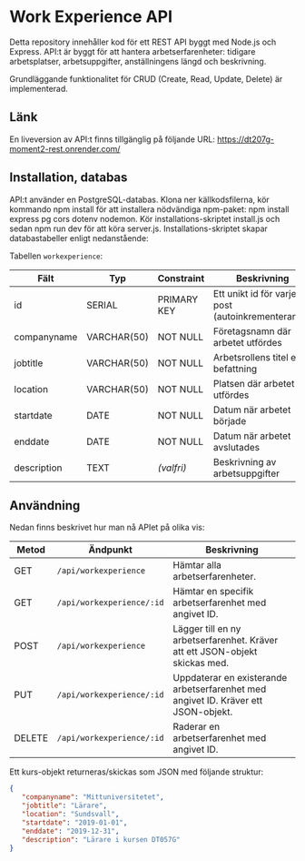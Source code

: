 # Work Experience API

Detta repository innehåller kod för ett REST API byggt med Node.js och Express. API:t är byggt för att hantera arbetserfarenheter: tidigare arbetsplatser, arbetsuppgifter, anställningens längd och beskrivning.

Grundläggande funktionalitet för CRUD (Create, Read, Update, Delete) är implementerad.

## Länk

En liveversion av API:t finns tillgänglig på följande URL: https://dt207g-moment2-rest.onrender.com/

## Installation, databas

API:t använder en PostgreSQL-databas. Klona ner källkodsfilerna, kör kommando npm install för att installera nödvändiga npm-paket: npm install express pg cors dotenv nodemon. Kör installations-skriptet install.js och sedan npm run dev för att köra server.js. Installations-skriptet skapar databastabeller enligt nedanstående:

Tabellen `workexperience`:

| Fält        | Typ           | Constraint     | Beskrivning                                       |
|-------------|----------------|----------------|---------------------------------------------------|
| id          | SERIAL         | PRIMARY KEY    | Ett unikt id för varje post (autoinkrementerande)|
| companyname | VARCHAR(50)    | NOT NULL       | Företagsnamn där arbetet utfördes                |
| jobtitle    | VARCHAR(50)    | NOT NULL       | Arbetsrollens titel eller befattning             |
| location    | VARCHAR(50)    | NOT NULL       | Platsen där arbetet utfördes                     |
| startdate   | DATE           | NOT NULL       | Datum när arbetet började                        |
| enddate     | DATE           | NOT NULL       | Datum när arbetet avslutades                     |
| description | TEXT           | *(valfri)*     | Beskrivning av arbetsuppgifter

## Användning

Nedan finns beskrivet hur man nå APIet på olika vis:

| Metod  | Ändpunkt                      | Beskrivning                                                                 |
|--------|-------------------------------|------------------------------------------------------------------------------|
| GET    | `/api/workexperience`         | Hämtar alla arbetserfarenheter.                                             |
| GET    | `/api/workexperience/:id`     | Hämtar en specifik arbetserfarenhet med angivet ID.                         |
| POST   | `/api/workexperience`         | Lägger till en ny arbetserfarenhet. Kräver att ett JSON-objekt skickas med. |
| PUT    | `/api/workexperience/:id`     | Uppdaterar en existerande arbetserfarenhet med angivet ID. Kräver ett JSON-objekt. |
| DELETE | `/api/workexperience/:id`     | Raderar en arbetserfarenhet med angivet ID. 

Ett kurs-objekt returneras/skickas som JSON med följande struktur:

```json
{
   "companyname": "Mittuniversitetet",
   "jobtitle": "Lärare",
   "location": "Sundsvall",
   "startdate": "2019-01-01",
   "enddate": "2019-12-31",
   "description": "Lärare i kursen DT057G"
}